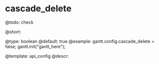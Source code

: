 cascade_delete
=============

@todo:
	check 


@short:


@type: boolean
@default: true
@example:
gantt.config.cascade_delete = false;
gantt.init("gantt_here");

@template:	api_config
@descr:


